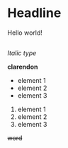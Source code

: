 # Headline

Hello world!

## 

*Italic type*

**clarendon**

* element 1 
* element 2
* element 3

1. element 1
2. element 2
3. element 3

~~word~~
